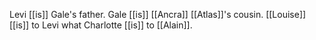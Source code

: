 Levi [[is]] Gale's father. Gale [[is]] [[Ancra]] [[Atlas]]'s cousin. [[Louise]] [[is]] to Levi what Charlotte [[is]] to [[Alain]].  
  